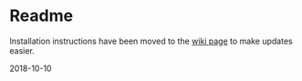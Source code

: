 Readme
======



Installation instructions have been moved to the [wiki page](https://github.com/jteske54/deltainstall/wiki/Installation) to make updates easier.

2018-10-10
